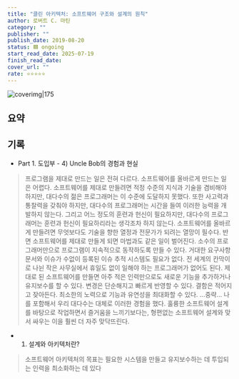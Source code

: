 ```yaml
---
title: "클린 아키텍처: 소프트웨어 구조와 설계의 원칙"
author: 로버트 C. 마틴
category: ""
publisher: ""
publish_date: 2019-08-20
status: 🟦 ongoing
start_read_date: 2025-07-19
finish_read_date: 
cover_url: ""
rate: ⭐️⭐️⭐️⭐️⭐️
---
```

![coverimg|175]()
## 요약

## 기록
- Part 1. 도입부 - 4) Uncle Bob의 경험과 현실
>프로그램을 제대로 만드는 일은 전혀 다르다. 소프트웨어를 올바르게 만드는 일은 어렵다. 소프트웨어를 제대로 만들려면 적정 수준의 지식과 기술을 겸비해야 하지만, 대다수의 젊은 프로그래머는 이 수준에 도달하지 못했다. 또한 사고력과 통찰력을 갖춰야 하지만, 대다수의 프로그래머는 시간을 들여 이러한 능력을 개발하지 않는다. 그리고 어느 정도의 훈련과 헌신이 필요하지만, 대다수의 프로그래머는 훈련과 헌신이 필요하리라는 생각조차 하지 않는다. 소프트웨어를 올바르게 만들려면 무엇보다도 기술을 향한 열정과 전문가가 되려는 열망이 필수다.
>반면 소프트웨어를 제대로 만들게 되면 마법과도 같은 일이 벌어진다. 소수의 프로그래머만으로 프로그램이 지속적으로 동작하도록 만들 수 있다. 거대한 요구사항 문서와 이슈가 수없이 등록된 이슈 추적 시스템도 필요가 없다. 전 세계의 칸막이로 나뉜 작은 사무실에서 휴일도 없이 일해야 하는 프로그래머가 없어도 된다. 
>제대로 된 소프트웨어를 만들면 아주 적은 인력만으로도 새로운 기능을 추가하거나 유지보수를 할 수 있다. 변경은 단순해지고 빠르게 반영할 수 있다. 결함은 적어지고 잦아든다. 최소한의 노력으로 기능과 유연성을 최대화할 수 있다.
>...중략...
>나를 포함해서 우리 대다수는 대체로 이러한 경험을 했다. 훌륭한 소프트웨어 설계를 바탕으로 작업하면서 즐거움을 느끼기보다는, 형편없는 소프트웨어 설계와 맞서 싸우는 이을 훨씬 더 자주 맞닥뜨린다.

- 1. 설계와 아키텍처란?
> 소프트웨어 아키텍처의 목표는 
> 필요한 시스템을 만들고 유지보수하는 데 투입되는 인력을 최소화하는 데 있다